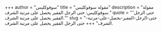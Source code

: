 +++
author = "سوفوكليس"
title = "مقولة سوفوكليس"
description = "مقولة سوفوكليس: حتى الرجل الفقير يحصل على مرتبة الشرف."
quote = '''حتى الرجل الفقير يحصل على مرتبة الشرف.''' 
slug = "حتى-الرجل-الفقير-يحصل-على-مرتبة-الشرف"
+++
حتى الرجل الفقير يحصل على مرتبة الشرف.
